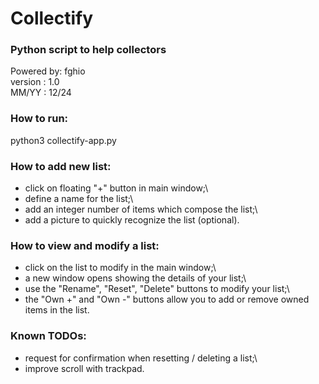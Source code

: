 # Collectify

### Python script to help collectors

Powered by: fghio\
version   : 1.0\
MM/YY     : 12/24


### How to run:

python3 collectify-app.py

### How to add new list:

- click on floating "+" button in main window;\
- define a name for the list;\
- add an integer number of items which compose the list;\
- add a picture to quickly recognize the list (optional).

### How to view and modify a list:

- click on the list to modify in the main window;\
- a new window opens showing the details of your list;\
- use the "Rename", "Reset", "Delete" buttons to modify your list;\
- the "Own +" and "Own -" buttons allow you to add or remove owned items in the list.

### Known TODOs:

- request for confirmation when resetting / deleting a list;\
- improve scroll with trackpad.

